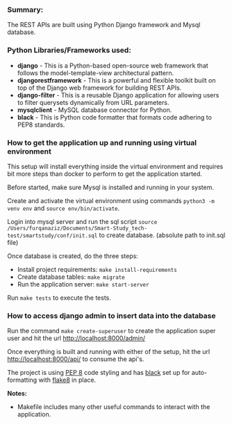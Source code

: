 ### Summary:

The REST APIs are built using Python Django framework and Mysql database.


### Python Libraries/Frameworks used:
-  **django** - This is a Python-based open-source web framework that follows the model-template-view
architectural pattern.
-  **djangorestframework** - This is a powerful and flexible toolkit built on top of the Django web framework
for building REST APIs.
-  **django-filter** - This is a reusable Django application for allowing users to filter querysets
dynamically from URL parameters.
-  **mysqlclient** - MySQL database connector for Python.
-  **black** - This is Python code formatter that formats code adhering to PEP8 standards.


### How to get the application up and running using virtual environment

This setup will install everything inside the virtual environment and requires bit more steps than docker to perform to get the application started.

Before started, make sure Mysql is installed and running in your system.

Create and activate the virtual environment using commands ```python3 -m venv env``` and ```source env/bin/activate```.

Login into mysql server and run the sql script `source /Users/furqanaziz/Documents/Smart-Study_tech-test/smartstudy/conf/init.sql` to create database. (absolute path to init.sql file)

Once database is created, do the three steps:
- Install project requirements:  ```make install-requirements```
- Create database tables:  ```make migrate```
- Run the application server:  ```make start-server```

Run ```make tests``` to execute the tests.


### How to access django admin to insert data into the database
Run the command ```make create-superuser``` to create the application super user and hit the url <http://localhost:8000/admin/>

Once everything is built and running with either of the setup, hit the url <http://localhost:8000/api/> to consume the api's.


The project is using [PEP 8](https://www.python.org/dev/peps/pep-0008/) code styling and has [black](https://black.readthedocs.io/en/stable/) set up for auto-formatting with [flake8](https://flake8.pycqa.org/en/latest/) in place.

**Notes:**
- Makefile includes many other useful commands to interact with the application.
